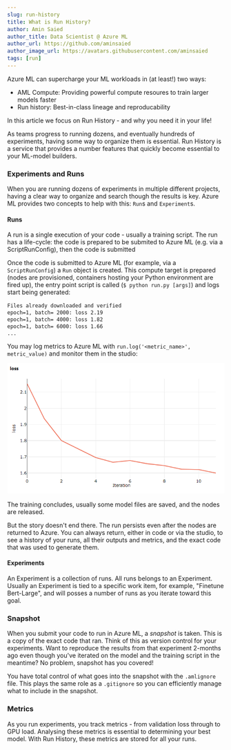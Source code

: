 ```yaml
---
slug: run-history
title: What is Run History?
author: Amin Saied
author_title: Data Scientist @ Azure ML
author_url: https://github.com/aminsaied
author_image_url: https://avatars.githubusercontent.com/aminsaied
tags: [run]
---
```


Azure ML can supercharge your ML workloads in (at least!) two ways:

- AML Compute: Providing powerful compute resoures to train larger models faster
- Run history: Best-in-class lineage and reproducability

In this article we focus on Run History - and why you need it in your life!

<!--truncate-->

As teams progress to running dozens, and eventually hundreds of experiments, having
some way to organize them is essential. Run History is a service that provides a number
features that quickly become essential to your ML-model builders.

### Experiments and Runs

When you are running dozens of experiments in multiple different projects, having a clear
way to organize and search though the results is key. Azure ML provides two concepts to help
with this: `Run`s and `Experiment`s.

#### Runs
A run is a single execution of your code - usually a training script. The run has a life-cycle:
the code is prepared to be submited to Azure ML (e.g. via a ScriptRunConfig), then the code is
submitted

Once the code is submitted to Azure ML (for example, via a `ScriptRunConfig`) a `Run` object is
created. This compute target is prepared (nodes are provisioned, containers hosting your Python
environment are fired up), the entry point script is called (`$ python run.py [args]`) and logs
start being generated:

```console
Files already downloaded and verified
epoch=1, batch= 2000: loss 2.19
epoch=1, batch= 4000: loss 1.82
epoch=1, batch= 6000: loss 1.66
...
```

You may log metrics to Azure ML with `run.log('<metric_name>', metric_value)` and monitor them in the studio:

![](img/logging-metrics.png)

The training concludes, usually some model files are saved, and the nodes are
released.

But the story doesn't end there. The run persists even after the nodes are returned
to Azure. You can always return, either in code or via the studio, to see a history
of your runs, all their outputs and metrics, and the exact code that was used to generate them.

#### Experiments

An Experiment is a collection of runs. All runs belongs to an Experiment. Usually
an Experiment is tied to a specific work item, for example, "Finetune Bert-Large",
and will posses a number of runs as you iterate toward this goal.

### Snapshot

When you submit your code to run in Azure ML, a _snapshot_ is taken. This is a copy of the exact
code that ran. Think of this as version control for your experiments. Want to reproduce the
results from that experiment 2-months ago even though you've iterated on the model and the
training script in the meantime? No problem, snapshot has you covered!

You have total control of what goes into the snapshot with the `.amlignore` file. This plays
the same role as a `.gitignore` so you can efficiently manage what to include in the snapshot.

### Metrics

As you run experiments, you track metrics - from validation loss through to GPU load. Analysing these metrics is essential to determining your best model. With Run History, these metrics are stored for all your runs.